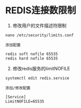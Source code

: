 # REDIS连接数限制
1. 修改用户的文件描述符限制
```
nano /etc/security/limits.conf
```
`添加配置`
```
redis soft nofile 65535
redis hard nofile 65535
```
2. 修改redis服务的limitNOFILE
```
systemctl edit redis.service
```
`添加/修改配置`
```
[Service]
LimitNOFILE=65535
```
